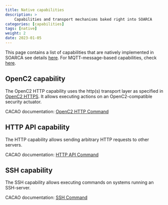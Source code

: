 ```yaml
---
title: Native capabilities
description: >
    Capabilities and transport mechanisms baked right into SOARCA
categories: [capabilities]
tags: [native]
weight: 2
date: 2023-01-05
---
```


This page contains a list of capabilities that are natively implemented in SOARCA see details [here](/docs/core-components/modules). For MQTT-message-based capabilities, check [here](/docs/soarca-extensions/).


## OpenC2 capability

The OpenC2 HTTP capability uses the http(s) transport layer as specified in [OpenC2 HTTPS](https://docs.oasis-open.org/openc2/open-impl-https/v1.0/open-impl-https-v1.0.html). It allows executing actions on an OpenC2-compatible security actuator.

CACAO documentation: [OpenC2 HTTP Command](https://docs.oasis-open.org/cacao/security-playbooks/v2.0/cs01/security-playbooks-v2.0-cs01.html#_Toc152256498)

## HTTP API capability

The HTTP capability allows sending arbitrary HTTP requests to other servers.

CACAO documentation: [HTTP API Command](https://docs.oasis-open.org/cacao/security-playbooks/v2.0/cs01/security-playbooks-v2.0-cs01.html#_Toc152256495)

## SSH capability

The SSH capability allows executing commands on systems running an SSH-server.

CACAO documentation: [SSH Command](https://docs.oasis-open.org/cacao/security-playbooks/v2.0/cs01/security-playbooks-v2.0-cs01.html#_Toc152256500)